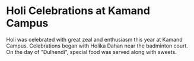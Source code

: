 Holi Celebrations at Kamand Campus
=================================


Holi was celebrated with great zeal and enthusiasm this year at Kamand
Campus. Celebrations began with Holika Dahan near the badminton court. On
the day of "Dulhendi", special food was served along with sweets.
